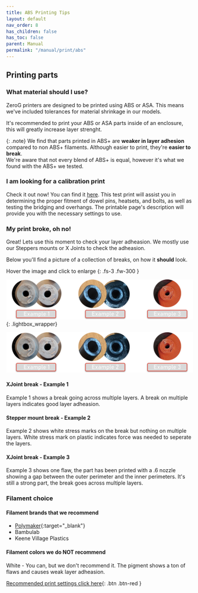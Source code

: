 ```yaml
---
title: ABS Printing Tips
layout: default
nav_order: 8
has_children: false
has_toc: false
parent: Manual
permalink: "/manual/print/abs"
---
```


## Printing parts

### What material should I use?

ZeroG printers are designed to be printed using ABS or ASA. This means we've included tolerances for material shrinkage in our models.

It's recommended to print your ABS or ASA parts inside of an enclosure, this will greatly increase layer strenght.

{: .note}
We find that parts printed in ABS+ are **weaker in layer adhesion** compared to non ABS+ filaments. Although easier to print, they're **easier to break**.<br/>
We're aware that not every blend of ABS+ is equal, however it's what we found with the ABS+ we tested.

### I am looking for a calibration print

Check it out now! You can find it [here](https://www.printables.com/model/369447-zerog-abs-callibration-print). This test print will assist you in determining the proper fitment of dowel pins, heatsets, and bolts, as well as testing the bridging and overhangs. The printable page's description will provide you with the necessary settings to use.

### My print broke, oh no!

Great! Lets use this moment to check your layer adheasion. We mostly use our Steppers mounts or X Joints to check the adheasion.

Below you'll find a picture of a collection of breaks, on how it **should** look.

Hover the image and click to enlarge <i class="bi bi-zoom-in"></i>
{: .fs-3 .fw-300 }

[![Examples layer breaks](../../assets/images/examples/break_samples.png)](#examples){: .lightbox_wrapper}

<div onclick="location.href='##';"  id="examples"  class="lightbox__item">
    <div class="lightbox__content">
    <div class="lightbox__titlebar"></div>
        <a href="##" class="close"></a>
        <img src="../../assets/images/examples/break_samples.png" alt="Examples layer breaks">
    </div>
</div>

#### XJoint break - Example 1

Example 1 shows a break going across multiple layers. A break on multiple layers indicates good layer adheasion.

#### Stepper mount break - Example 2

Example 2 shows white stress marks on the break but nothing on multiple layers. White stress mark on plastic indicates force was needed to seperate the layers.

#### XJoint break - Example 3

Example 3 shows one flaw, the part has been printed with a .6 nozzle showing a gap between the outer perimeter and the inner perimeters. It's still a strong part, the break goes across multiple layers.

### Filament choice

#### Filament brands that we recommend

* [Polymaker](https://us.polymaker.com?aff=282){:target="_blank"}
* Bambulab
* Keene Village Plastics

#### Filament colors we do NOT recommend

White - You can, but we don't recommend it. The pigment shows a ton of flaws and causes weak layer adheasion.

<!-- #### The difference between ABS, ABS+, ASA and TitanX
A quote from [https://all3dp.com/](https://all3dp.com/2/abs-plus-filament-what-is-it/){:target="_blank"} 
> "ABS+, or ABS Plus, aims to reduce the sensitivity to shrinkage and warping of ABS, while preserving most of its performance advantages." -->

[Recommended print settings click here](/standard/print/settings){: .btn .btn-red }
